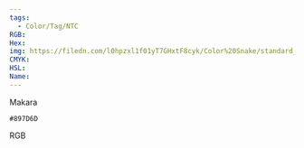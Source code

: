 ```yaml
---
tags:
  - Color/Tag/NTC
RGB:
Hex:
img: https://filedn.com/l0hpzxl1f01yT7GHxtF8cyk/Color%20Snake/standard_csv_to_svg/897D6D.svg
CMYK:
HSL:
Name:
---
```

Makara
```palette
#897D6D
```
RGB
